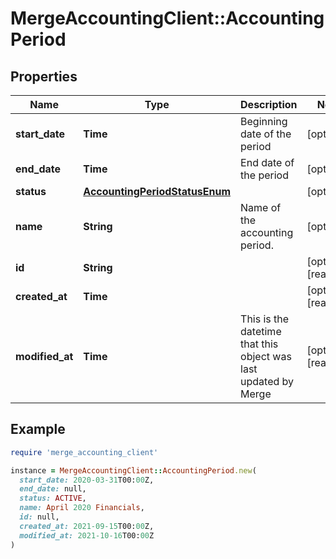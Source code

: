 # MergeAccountingClient::AccountingPeriod

## Properties

| Name | Type | Description | Notes |
| ---- | ---- | ----------- | ----- |
| **start_date** | **Time** | Beginning date of the period | [optional] |
| **end_date** | **Time** | End date of the period | [optional] |
| **status** | [**AccountingPeriodStatusEnum**](AccountingPeriodStatusEnum.md) |  | [optional] |
| **name** | **String** | Name of the accounting period. | [optional] |
| **id** | **String** |  | [optional][readonly] |
| **created_at** | **Time** |  | [optional][readonly] |
| **modified_at** | **Time** | This is the datetime that this object was last updated by Merge | [optional][readonly] |

## Example

```ruby
require 'merge_accounting_client'

instance = MergeAccountingClient::AccountingPeriod.new(
  start_date: 2020-03-31T00:00Z,
  end_date: null,
  status: ACTIVE,
  name: April 2020 Financials,
  id: null,
  created_at: 2021-09-15T00:00Z,
  modified_at: 2021-10-16T00:00Z
)
```

